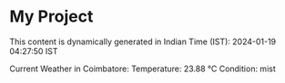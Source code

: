 # My Project

This content is dynamically generated in Indian Time (IST): 2024-01-19 04:27:50 IST


Current Weather in Coimbatore:
Temperature: 23.88 °C
Condition: mist
